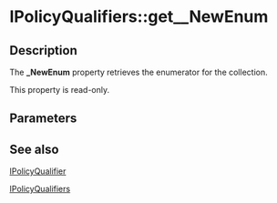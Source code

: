 # IPolicyQualifiers::get__NewEnum

## Description

The **_NewEnum** property retrieves the enumerator for the collection.

This property is read-only.

## Parameters

## See also

[IPolicyQualifier](https://learn.microsoft.com/windows/desktop/api/certenroll/nn-certenroll-ipolicyqualifier)

[IPolicyQualifiers](https://learn.microsoft.com/windows/desktop/api/certenroll/nn-certenroll-ipolicyqualifiers)